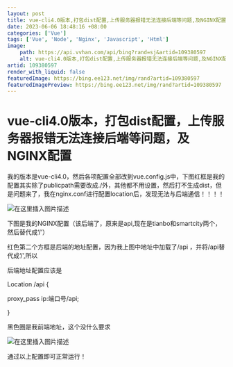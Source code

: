 ```yaml
---
layout: post
title: vue-cli4.0版本,打包dist配置,上传服务器报错无法连接后端等问题,及NGINX配置
date: 2023-06-06 18:48:16 +08:00
categories: ['Vue']
tags: ['Vue', 'Node', 'Nginx', 'Javascript', 'Html']
image:
    path: https://api.vvhan.com/api/bing?rand=sj&artid=109380597
    alt: vue-cli4.0版本,打包dist配置,上传服务器报错无法连接后端等问题,及NGINX配置
artid: 109380597
render_with_liquid: false
featuredImage: https://bing.ee123.net/img/rand?artid=109380597
featuredImagePreview: https://bing.ee123.net/img/rand?artid=109380597
---
```


# vue-cli4.0版本，打包dist配置，上传服务器报错无法连接后端等问题，及NGINX配置

我的版本是vue-cli4.0，然后各项配置全部改到vue.config.js中，下图红框是我的配置其实除了publicpath需要改成./外，其他都不用设置，然后打不生成dist，但是问题来了，我在nginx.conf进行配置location后，发现无法与后端通信！！！！
  
![在这里插入图片描述](https://i-blog.csdnimg.cn/blog_migrate/ffe2f0ad0d1d9653bedb89a37bf42ef0.png#pic_center)
  
下图是我的NGINX配置（该后端了，原来是api,现在是tianbo和smartcity两个，然后替代成‘/’）
  
红色第二个方框是后端的地址配置，因为我上图中地址中加载了/api ，并将/api替代成‘/’,所以
  
后端地址配置应该是
  
Location /api {
  
proxy_pass ip:端口号/api;
  
}
  
黑色圈是我前端地址，这个没什么要求
  
![在这里插入图片描述](https://i-blog.csdnimg.cn/blog_migrate/786855a3629b6035eccb15c85430fb81.png#pic_center)
  
通过以上配置即可正常运行！